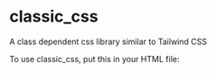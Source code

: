 # classic_css
A class dependent css library similar to Tailwind CSS

To use classic_css, put this in your HTML file:
  <link rel="stylesheet" href="http://tinyaviator.com/classic_css/classic.css">

